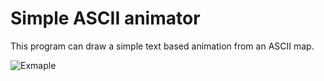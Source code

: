# Simple ASCII animator
This program can draw a simple text based animation from an ASCII map.

![Exmaple](/images/example.gif)